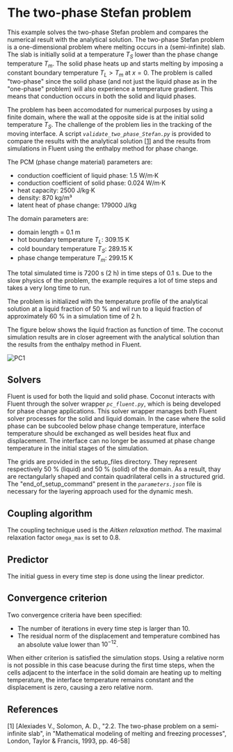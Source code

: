 # The two-phase Stefan problem

This example solves the two-phase Stefan problem and compares the numerical result with the analytical solution.
The two-phase Stefan problem is a one-dimensional problem where melting occurs in a (semi-infinite) slab.
The slab is initially solid at a temperature $T_S$ lower than the phase change temperature $T_m$.
The solid phase heats up and starts melting by imposing a constant boundary temperature $T_L > T_m$ at $x = 0$.
The problem is called "two-phase" since the solid phase (and not just the liquid phase as in the "one-phase" problem) will also experience a temperature gradient.
This means that conduction occurs in both the solid and liquid phases.

The problem has been accomodated for numerical purposes by using a finite domain, where the wall at the opposite side is at the initial solid temperature $T_S$.
The challenge of the problem lies in the tracking of the moving interface.
A script _`validate_two_phase_Stefan.py`_ is provided to compare the results with the analytical solution [[1](#1)] and the
results from simulations in Fluent using the enthalpy method for phase change.

The PCM (phase change material) parameters are:

- conduction coefficient of liquid phase: 1.5 W/m$\cdot$K
- conduction coefficient of solid phase: 0.024 W/m$\cdot$K
- heat capacity: 2500 J/kg$\cdot$K
- density: 870 kg/m³
- latent heat of phase change: 179000 J/kg

The domain parameters are:

- domain length = 0.1 m
- hot boundary temperature $T_L$: 309.15 K 
- cold boundary temperature $T_S$: 289.15 K
- phase change temperature $T_m$: 299.15 K

The total simulated time is 7200 s (2 h) in time steps of 0.1 s.
Due to the slow physics of the problem, the example requires a lot of time steps and takes a very long time to run.

The problem is initialized with the temperature profile of the analytical solution at a liquid fraction of 50 % and wil run
to a liquid fraction of approximately 60 % in a simulation time of 2 h.

The figure below shows the liquid fraction as function of time.
The coconut simulation results are in closer agreement with the analytical solution than the results from the enthalpy method in Fluent.

![PC1](images/stefan_two_phase_liq_frac.png "Liquid fraction as a function of time for the two-phase Stefan problem.")

## Solvers

Fluent is used for both the liquid and solid phase.
Coconut interacts with Fluent through the solver wrapper _`pc_fluent.py`_, which is being developed for phase change applications.
This solver wrapper manages both Fluent solver processes for the solid and liquid domain.
In the case where the solid phase can be subcooled below phase change temperature, interface temperature should be exchanged as well besides heat flux and displacement.
The interface can no longer be assumed at phase change temperature in the initial stages of the simulation.

The grids are provided in the setup_files directory. They represent respectively 50 % (liquid) and 50 % (solid) of the domain.
As a result, thay are rectangularly shaped and contain quadrilateral cells in a structured grid.
The "end_of_setup_command" present in the _`parameters.json`_ file is necessary for the layering approach used for the dynamic mesh.

## Coupling algorithm

The coupling technique used is the *Aitken relaxation method*.
The maximal relaxation factor `omega_max` is set to 0.8.

## Predictor

The initial guess in every time step is done using the linear predictor.

## Convergence criterion

Two convergence criteria have been specified:

-   The number of iterations in every time step is larger than 10.
-   The residual norm of the displacement and temperature combined has an absolute value lower than $10^{-12}$.
 
When either criterion is satisfied the simulation stops. Using a relative norm is not possible in this case beacuse during the first time steps, 
when the cells adjacent to the interface in the solid domain are heating up to melting temperature, the interface temperature remains constant
and the displacement is zero, causing a zero relative norm.
 
## References
<a id="1">[1]</a>
[Alexiades V., Solomon, A. D., "2.2. The two-phase problem on a semi-infinite slab", in "Mathematical modeling of melting and freezing processes", London, Taylor & Francis, 1993, pp. 46-58]